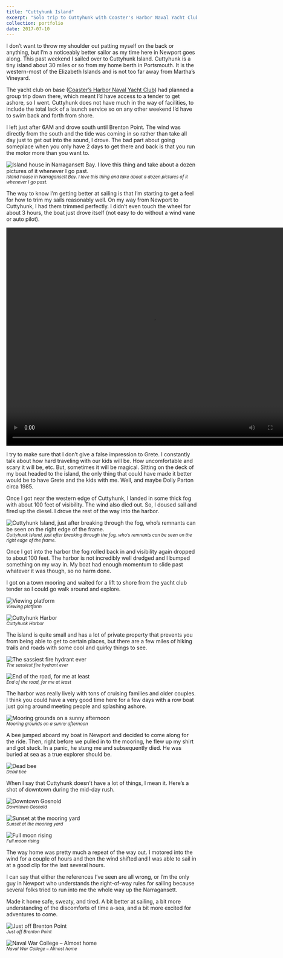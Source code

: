 ```yaml
---
title: "Cuttyhunk Island"
excerpt: "Solo trip to Cuttyhunk with Coaster's Harbor Naval Yacht Club <br /><img width='500px' src='/images/sailing-blog/island-house.jpeg' alt='Brightside' />"
collection: portfolio
date: 2017-07-10
---
```


I don’t want to throw my shoulder out patting myself on the back or anything, but I’m a noticeably better sailor as my time here in Newport goes along. This past weekend I sailed over to Cuttyhunk Island. Cuttyhunk is a tiny island about 30 miles or so from my home berth in Portsmouth. It is the western-most of the Elizabeth Islands and is not too far away from Martha’s Vineyard.

The yacht club on base ([Coaster’s Harbor Naval Yacht Club](http://chnyc.us/)) had planned a group trip down there, which meant I’d have access to a tender to get ashore, so I went. Cuttyhunk does not have much in the way of facilities, to include the total lack of a launch service so on any other weekend I’d have to swim back and forth from shore.

I left just after 6AM and drove south until Brenton Point. The wind was directly from the south and the tide was coming in so rather than take all day just to get out into the sound, I drove. The bad part about going someplace when you only have 2 days to get there and back is that you run the motor more than you want to.

![Island house in Narragansett Bay. I love this thing and take about a dozen pictures of it whenever I go past.](/images/sailing-blog/island-house.jpeg)
<br /><small><em>Island house in Narragansett Bay. I love this thing and take about a dozen pictures of it whenever I go past.</em></small>

The way to know I’m getting better at sailing is that I’m starting to get a feel for how to trim my sails reasonably well. On my way from Newport to Cuttyhunk, I had them trimmed perfectly. I didn’t even touch the wheel for about 3 hours, the boat just drove itself (not easy to do without a wind vane or auto pilot).

<video width="770" height="577" controls>
	<source src="/images/sailing-blog/coasting.mp4" type="video/mp4">
	Your browser does not support the video tag.
</video>

I try to make sure that I don’t give a false impression to Grete. I constantly talk about how hard traveling with our kids will be. How uncomfortable and scary it will be, etc. But, sometimes it will be magical. Sitting on the deck of my boat headed to the island, the only thing that could have made it better would be to have Grete and the kids with me. Well, and maybe Dolly Parton circa 1985.

Once I got near the western edge of Cuttyhunk, I landed in some thick fog with about 100 feet of visibility. The wind also died out. So, I doused sail and fired up the diesel. I drove the rest of the way into the harbor.


![Cuttyhunk Island, just after breaking through the fog, who’s remnants can be seen on the right edge of the frame.](/images/sailing-blog/fog-ho-helm.jpeg)
<br /><small><em>Cuttyhunk Island, just after breaking through the fog, who’s remnants can be seen on the right edge of the frame.</em></small>

Once I got into the harbor the fog rolled back in and visibility again dropped to about 100 feet. The harbor is not incredibly well dredged and I bumped something on my way in. My boat had enough momentum to slide past whatever it was though, so no harm done.

I got on a town mooring and waited for a lift to shore from the yacht club tender so I could go walk around and explore.

![Viewing platform](/images/sailing-blog/viewing-platform.jpeg)
<br /><small><em>Viewing platform</em></small>

![Cuttyhunk Harbor](/images/sailing-blog/cuttyhunk-harbor.jpeg)
<br /><small><em>Cuttyhunk Harbor</em></small>

The island is quite small and has a lot of private property that prevents you from being able to get to certain places, but there are a few miles of hiking trails and roads with some cool and quirky things to see.

![The sassiest fire hydrant ever](/images/sailing-blog/sassy-fire-hydrant.jpeg)
<br /><small><em>The sassiest fire hydrant ever</em></small>

![End of the road, for me at least](/images/sailing-blog/dead-end.jpeg)
<br /><small><em>End of the road, for me at least</em></small>

The harbor was really lively with tons of cruising families and older couples. I think you could have a very good time here for a few days with a row boat just going around meeting people and splashing ashore.

![Mooring grounds on a sunny afternoon](/images/sailing-blog/mooring-field.jpeg)
<br /><small><em>Mooring grounds on a sunny afternoon</em></small>

A bee jumped aboard my boat in Newport and decided to come along for the ride. Then, right before we pulled in to the mooring, he flew up my shirt and got stuck. In a panic, he stung me and subsequently died. He was buried at sea as a true explorer should be.

![Dead bee](/images/sailing-blog/dead-bee.jpeg)
<br /><small><em>Dead bee</em></small>

When I say that Cuttyhunk doesn’t have a lot of things, I mean it. Here’s a shot of downtown during the mid-day rush.


![Downtown Gosnold](/images/sailing-blog/gosnold.jpeg)
<br /><small><em>Downtown Gosnold</em></small>

![Sunset at the mooring yard](/images/sailing-blog/cuttyhunk-sunset.jpeg)
<br /><small><em>Sunset at the mooring yard</em></small>

![Full moon rising](/images/sailing-blog/full-moon.jpeg)
<br /><small><em>Full moon rising</em></small>

The way home was pretty much a repeat of the way out. I motored into the wind for a couple of hours and then the wind shifted and I was able to sail in at a good clip for the last several hours.

I can say that either the references I’ve seen are all wrong, or I’m the only guy in Newport who understands the right-of-way rules for sailing because several folks tried to run into me the whole way up the Narragansett.

Made it home safe, sweaty, and tired. A bit better at sailing, a bit more understanding of the discomforts of time a-sea, and a bit more excited for adventures to come.

![Just off Brenton Point](/images/sailing-blog/brenton-point.jpeg)
<br /><small><em>Just off Brenton Point</em></small>

![Naval War College – Almost home](/images/sailing-blog/war-college.jpeg)
<br /><small><em>Naval War College – Almost home</em></small>
